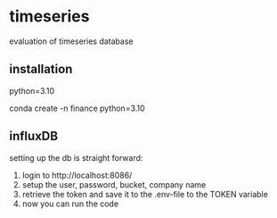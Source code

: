 # timeseries

evaluation of timeseries database

## installation

python=3.10

conda create -n finance python=3.10

## influxDB

setting up the db is straight forward:

1. login to http://localhost:8086/
2. setup the user, password, bucket, company name
3. retrieve the token and save it to the .env-file to the TOKEN variable
4. now you can run the code
